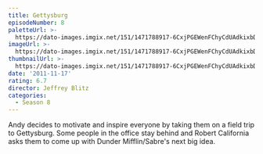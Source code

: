 ```yaml
---
title: Gettysburg
episodeNumber: 8
paletteUrl: >-
  https://dato-images.imgix.net/151/1471788917-6CxjPGEWenFChyCdUAdkixbD9BM.jpg?auto=enhance&ch=DPR%2CWidth&palette=json
imageUrl: >-
  https://dato-images.imgix.net/151/1471788917-6CxjPGEWenFChyCdUAdkixbD9BM.jpg?auto=compress%2Cformat&ch=DPR%2CWidth&w=500
thumbnailUrl: >-
  https://dato-images.imgix.net/151/1471788917-6CxjPGEWenFChyCdUAdkixbD9BM.jpg?auto=enhance&ch=DPR%2CWidth&fit=crop&fm=jpg&h=280&w=500
date: '2011-11-17'
rating: 6.7
director: Jeffrey Blitz
categories:
  - Season 8
---
```


Andy decides to motivate and inspire everyone by taking them on a field trip to Gettysburg. Some people in the office stay behind and Robert California asks them to come up with Dunder Mifflin/Sabre's next big idea.
